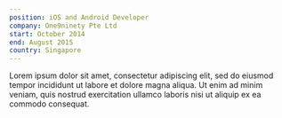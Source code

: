 ```yaml
---
position: iOS and Android Developer
company: One9ninety Pte Ltd
start: October 2014
end: August 2015
country: Singapore
---
```


Lorem ipsum dolor sit amet, consectetur adipiscing elit, sed do eiusmod tempor incididunt ut labore et dolore magna aliqua. Ut enim ad minim veniam, quis nostrud exercitation ullamco laboris nisi ut aliquip ex ea commodo consequat.